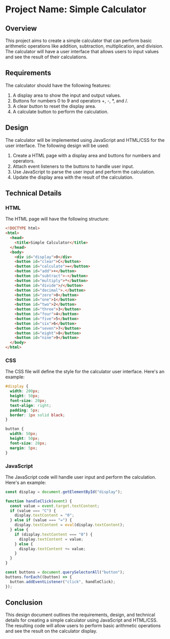 # Project Name: Simple Calculator

## Overview

This project aims to create a simple calculator that can perform basic arithmetic operations like addition, subtraction, multiplication, and division. The calculator will have a user interface that allows users to input values and see the result of their calculations.

## Requirements

The calculator should have the following features:

1. A display area to show the input and output values.
2. Buttons for numbers 0 to 9 and operators +, -, *, and /.
3. A clear button to reset the display area.
4. A calculate button to perform the calculation.

## Design

The calculator will be implemented using JavaScript and HTML/CSS for the user interface. The following design will be used:

1. Create a HTML page with a display area and buttons for numbers and operators.
2. Attach event listeners to the buttons to handle user input.
3. Use JavaScript to parse the user input and perform the calculation.
4. Update the display area with the result of the calculation.

## Technical Details

### HTML

The HTML page will have the following structure:

```html
<!DOCTYPE html>
<html>
  <head>
    <title>Simple Calculator</title>
  </head>
  <body>
    <div id="display">0</div>
    <button id="clear">C</button>
    <button id="calculate">=</button>
    <button id="add">+</button>
    <button id="subtract">-</button>
    <button id="multiply">*</button>
    <button id="divide">/</button>
    <button id="decimal">.</button>
    <button id="zero">0</button>
    <button id="one">1</button>
    <button id="two">2</button>
    <button id="three">3</button>
    <button id="four">4</button>
    <button id="five">5</button>
    <button id="six">6</button>
    <button id="seven">7</button>
    <button id="eight">8</button>
    <button id="nine">9</button>
  </body>
</html>
```

### CSS

The CSS file will define the style for the calculator user interface. Here's an example:

```css
#display {
  width: 200px;
  height: 50px;
  font-size: 20px;
  text-align: right;
  padding: 5px;
  border: 1px solid black;
}

button {
  width: 50px;
  height: 50px;
  font-size: 20px;
  margin: 5px;
}
```

### JavaScript

The JavaScript code will handle user input and perform the calculation. Here's an example:

```javascript
const display = document.getElementById("display");

function handleClick(event) {
  const value = event.target.textContent;
  if (value === "C") {
    display.textContent = "0";
  } else if (value === "=") {
    display.textContent = eval(display.textContent);
  } else {
    if (display.textContent === "0") {
      display.textContent = value;
    } else {
      display.textContent += value;
    }
  }
}

const buttons = document.querySelectorAll("button");
buttons.forEach((button) => {
  button.addEventListener("click", handleClick);
});
```

## Conclusion

This design document outlines the requirements, design, and technical details for creating a simple calculator using JavaScript and HTML/CSS. The resulting code will allow users to perform basic arithmetic operations and see the result on the calculator display.

